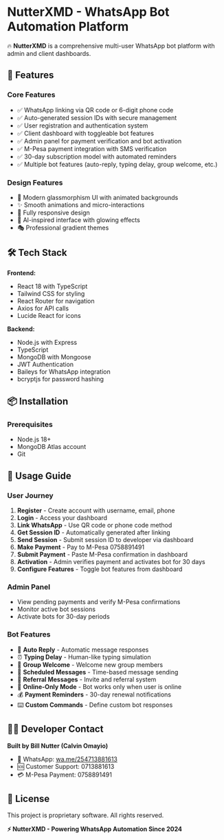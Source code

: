 # NutterXMD - WhatsApp Bot Automation Platform

🔥 **NutterXMD** is a comprehensive multi-user WhatsApp bot platform with admin and client dashboards.

## 🚀 Features

### Core Features
- ✅ WhatsApp linking via QR code or 6-digit phone code
- ✅ Auto-generated session IDs with secure management
- ✅ User registration and authentication system
- ✅ Client dashboard with toggleable bot features
- ✅ Admin panel for payment verification and bot activation
- ✅ M-Pesa payment integration with SMS verification
- ✅ 30-day subscription model with automated reminders
- ✅ Multiple bot features (auto-reply, typing delay, group welcome, etc.)

### Design Features
- 🎨 Modern glassmorphism UI with animated backgrounds
- ✨ Smooth animations and micro-interactions
- 📱 Fully responsive design
- 🌟 AI-inspired interface with glowing effects
- 🎭 Professional gradient themes

## 🛠 Tech Stack

**Frontend:**
- React 18 with TypeScript
- Tailwind CSS for styling
- React Router for navigation
- Axios for API calls
- Lucide React for icons

**Backend:**
- Node.js with Express
- TypeScript
- MongoDB with Mongoose
- JWT Authentication
- Baileys for WhatsApp integration
- bcryptjs for password hashing

## 📦 Installation

### Prerequisites
- Node.js 18+ 
- MongoDB Atlas account
- Git

## 🎯 Usage Guide

### User Journey
1. **Register** - Create account with username, email, phone
2. **Login** - Access your dashboard
3. **Link WhatsApp** - Use QR code or phone code method
4. **Get Session ID** - Automatically generated after linking
5. **Send Session** - Submit session ID to developer via dashboard
6. **Make Payment** - Pay to M-Pesa 0758891491
7. **Submit Payment** - Paste M-Pesa confirmation in dashboard
8. **Activation** - Admin verifies payment and activates bot for 30 days
9. **Configure Features** - Toggle bot features from dashboard

### Admin Panel
- View pending payments and verify M-Pesa confirmations
- Monitor active bot sessions
- Activate bots for 30-day periods

### Bot Features
- 🤖 **Auto Reply** - Automatic message responses
- ⏰ **Typing Delay** - Human-like typing simulation
- 👋 **Group Welcome** - Welcome new group members
- 📅 **Scheduled Messages** - Time-based message sending
- 🔗 **Referral Messages** - Invite and referral system
- 📡 **Online-Only Mode** - Bot works only when user is online
- 💰 **Payment Reminders** - 30-day renewal notifications
- ⌨️ **Custom Commands** - Define custom bot responses


## 👨‍💻 Developer Contact

**Built by Bill Nutter (Calvin Omayio)**
- 📱 WhatsApp: [wa.me/254713881613](https://wa.me/254713881613)
- 🆘 Customer Support: 0713881613
- 💳 M-Pesa Payment: 0758891491

## 📄 License

This project is proprietary software. All rights reserved.


**⚡ NutterXMD - Powering WhatsApp Automation Since 2024**